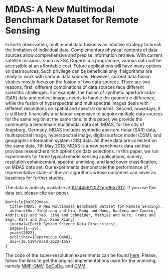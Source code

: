 # MDAS: A New Multimodal Benchmark Dataset for Remote Sensing

In Earth observation, multimodal data fusion is an intuitive strategy to break the limitation of individual data. Complementary physical contents of data sources allow comprehensive and precise information retrieve. With current satellite missions, such as ESA Copernicus programme, various data will be accessible at an affordable cost. Future applications will have many options on data sources. Such privilege can be beneficial only if algorithms are ready to work with various data sources. However, current data fusion studies mostly focus on the fusion of two data sources. There are two reasons, first, different combinations of data sources face different scientific challenges. For example, the fusion of synthetic aperture radar (SAR) data and optical images needs to handle the geometric difference, while the fusion of hyperspectral and multispectral images deals with different resolutions on spatial and spectral domains. Second, nowadays, it is still both financially and labour expensive to acquire multiple data sources for the same region at the same time. In this paper, we provide the community a benchmark multimodal data set, MDAS, for the city of Augsburg, Germany. MDAS includes synthetic aperture radar (SAR) data, multispectral image, hyperspectral image, digital surface model (DSM), and geographic information system (GIS) data. All these data are collected on the same date, 7th May 2018. MDAS is a new benchmark data set that provides researchers rich options on data selections. In this paper, we run experiments for three typical remote sensing applications, namely, resolution enhancement, spectral unmixing, and land cover classification, on MDAS data set. Our experiments demonstrate the performance of representative state-of-the-art algorithms whose outcomes can sever as baselines for further studies.

The data is publicly available at [10.14459/2022mp1657312](https://doi.org/10.14459/2022mp1657312). If you use this data set, please cite our [paper](https://essd.copernicus.org/preprints/essd-2022-155/essd-2022-155.pdf).

```
@article{hu2022mdas,
  title={MDAS: A New Multimodal Benchmark Dataset for Remote Sensing},
  author={Hu, Jingliang and Liu, Rong and Hong, Danfeng and Camero, Andr{\'e}s and Yao, Jing and Schneider, Mathias and Kurz, Franz and Segl, Karl and Zhu, Xiao Xiang},
  journal={Earth System Science Data Discussions},
  pages={1--26},
  year={2022},
  publisher={Copernicus GmbH},
  doi={10.5194/essd-2022-155}
}
```

The code of the super-resolution experiments can be found [here](https://github.com/zhu-xlab/augsburg_Multimodal_Data_Set_MDaS/tree/main/super_resolution). Please, follow the links to get the original implementations used for the unmixing, namely [NMF-QMV](https://github.com/LinaZhuang/NMF-QMV_demo), [SeCoDe](https://github.com/danfenghong/IEEE_TGRS_SeCoDe), and [GMM](https://github.com/zhouyuanzxcv/Hyperspectral).



